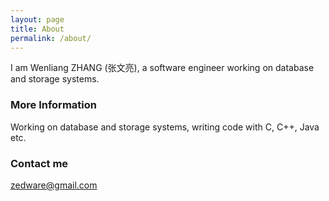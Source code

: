 ```yaml
---
layout: page
title: About
permalink: /about/
---
```


I am Wenliang ZHANG (张文亮), a software engineer working on database and storage systems.

### More Information

Working on database and storage systems, writing code with C, C++, Java etc.

### Contact me

[zedware@gmail.com](mailto:zedware@gmail.com)


